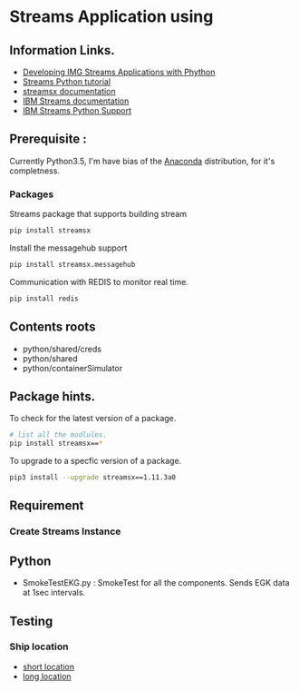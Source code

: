 # Streams Application using 

## Information Links.
 - [Developing IMG Streams Applications with Phython](http://ibmstreams.github.io/streamsx.documentation/docs/python/1.6/python-appapi-devguide/index.html)
-  [Streams Python tutorial](https://developer.ibm.com/courses/all/streaming-analytics-basics-python-developers/)  
 - [streamsx documentation](https://pypi.org/search/?q=streamsx)
 - [IBM Streams documentation](http://ibmstreams.github.io/streamsx.documentation/) 
 - [IBM Streams Python Support](https://streamsxtopology.readthedocs.io/en/latest/index.html)


## Prerequisite : 

Currently Python3.5, I'm have bias of the [Anaconda](https://www.anaconda.com/) distribution, for it's completness.

 
 
 
### Packages   

Streams package that supports building stream 
```bash
pip install streamsx
```
Install the messagehub support
```bash
pip install streamsx.messagehub
```
Communication with REDIS to monitor real time.
```bash
pip install redis 
```
 ## Contents roots
 - python/shared/creds
 - python/shared
 - python/containerSimulator
 

## Package hints.
To check for the latest version of a package. 
```bash
# list all the modlules.
pip install streamsx==*
```

To upgrade to a specfic version of a package. 
```bash
pip3 install --upgrade streamsx==1.11.3a0
```


## Requirement


### Create Streams Instance

## Python
- SmokeTestEKG.py : SmokeTest for all the components. Sends EGK data at 1sec intervals. 
 
## Testing 

   

### Ship location
- [short location ](https://www.navcen.uscg.gov/?pageName=AISMessagesA)
- [long location ](https://www.navcen.uscg.gov/?pageName=AISMessage27)


### 